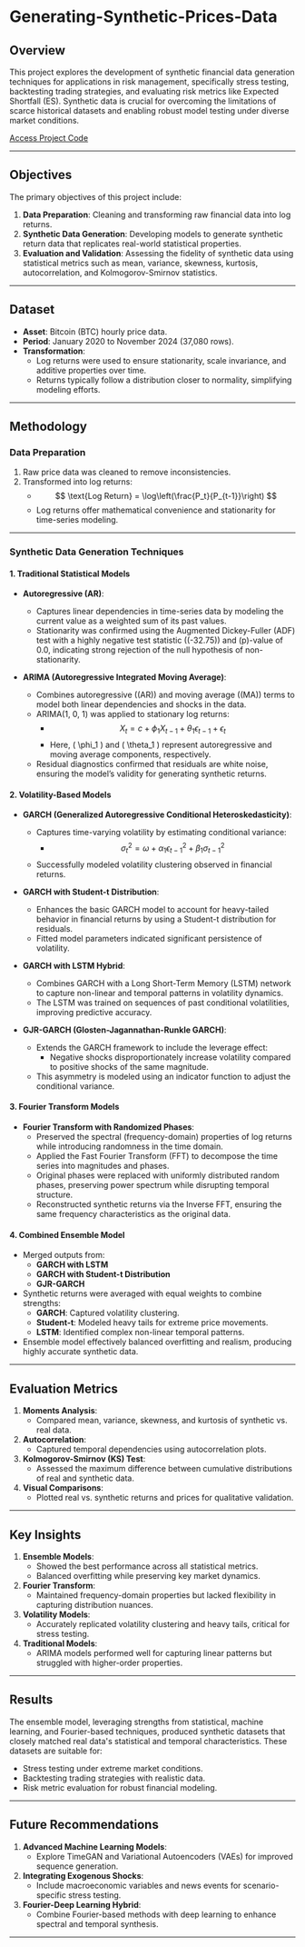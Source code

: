 # Generating-Synthetic-Prices-Data

## Overview
This project explores the development of synthetic financial data generation techniques for applications in risk management, specifically stress testing, backtesting trading strategies, and evaluating risk metrics like Expected Shortfall (ES). Synthetic data is crucial for overcoming the limitations of scarce historical datasets and enabling robust model testing under diverse market conditions.

[Access Project Code](https://colab.research.google.com/drive/1gstUw9FwKLSupvSCj6zTBJtORKYD8k5M?usp=sharing)

---

## Objectives
The primary objectives of this project include:
1. **Data Preparation**: Cleaning and transforming raw financial data into log returns.
2. **Synthetic Data Generation**: Developing models to generate synthetic return data that replicates real-world statistical properties.
3. **Evaluation and Validation**: Assessing the fidelity of synthetic data using statistical metrics such as mean, variance, skewness, kurtosis, autocorrelation, and Kolmogorov-Smirnov statistics.

---

## Dataset
- **Asset**: Bitcoin (BTC) hourly price data.
- **Period**: January 2020 to November 2024 (37,080 rows).
- **Transformation**: 
  - Log returns were used to ensure stationarity, scale invariance, and additive properties over time.
  - Returns typically follow a distribution closer to normality, simplifying modeling efforts.

---

## Methodology

### Data Preparation

1. Raw price data was cleaned to remove inconsistencies.
2. Transformed into log returns:
   - $$ \text{Log Return} = \log\left(\frac{P_t}{P_{t-1}}\right) $$
   - Log returns offer mathematical convenience and stationarity for time-series modeling.

---

### Synthetic Data Generation Techniques

#### **1. Traditional Statistical Models**

- **Autoregressive (AR)**:
  - Captures linear dependencies in time-series data by modeling the current value as a weighted sum of its past values.
  - Stationarity was confirmed using the Augmented Dickey-Fuller (ADF) test with a highly negative test statistic (\(-32.75\)) and \(p\)-value of 0.0, indicating strong rejection of the null hypothesis of non-stationarity.

- **ARIMA (Autoregressive Integrated Moving Average)**:
  - Combines autoregressive (\(AR\)) and moving average (\(MA\)) terms to model both linear dependencies and shocks in the data.
  - ARIMA(1, 0, 1) was applied to stationary log returns:
    - $$ X_t = c + \phi_1 X_{t-1} + \theta_1 \epsilon_{t-1} + \epsilon_t $$
    - Here, \( \phi_1 \) and \( \theta_1 \) represent autoregressive and moving average components, respectively.
  - Residual diagnostics confirmed that residuals are white noise, ensuring the model’s validity for generating synthetic returns.

#### **2. Volatility-Based Models**

- **GARCH (Generalized Autoregressive Conditional Heteroskedasticity)**:
  - Captures time-varying volatility by estimating conditional variance:
    - $$ \sigma_t^2 = \omega + \alpha_1 \epsilon_{t-1}^2 + \beta_1 \sigma_{t-1}^2 $$
  - Successfully modeled volatility clustering observed in financial returns.

- **GARCH with Student-t Distribution**:
  - Enhances the basic GARCH model to account for heavy-tailed behavior in financial returns by using a Student-t distribution for residuals.
  - Fitted model parameters indicated significant persistence of volatility.

- **GARCH with LSTM Hybrid**:
  - Combines GARCH with a Long Short-Term Memory (LSTM) network to capture non-linear and temporal patterns in volatility dynamics.
  - The LSTM was trained on sequences of past conditional volatilities, improving predictive accuracy.

- **GJR-GARCH (Glosten-Jagannathan-Runkle GARCH)**:
  - Extends the GARCH framework to include the leverage effect:
    - Negative shocks disproportionately increase volatility compared to positive shocks of the same magnitude.
  - This asymmetry is modeled using an indicator function to adjust the conditional variance.

#### **3. Fourier Transform Models**
   - **Fourier Transform with Randomized Phases**:
     - Preserved the spectral (frequency-domain) properties of log returns while introducing randomness in the time domain.
     - Applied the Fast Fourier Transform (FFT) to decompose the time series into magnitudes and phases.
     - Original phases were replaced with uniformly distributed random phases, preserving power spectrum while disrupting temporal structure.
     - Reconstructed synthetic returns via the Inverse FFT, ensuring the same frequency characteristics as the original data.

#### **4. Combined Ensemble Model**
   - Merged outputs from:
     - **GARCH with LSTM**
     - **GARCH with Student-t Distribution**
     - **GJR-GARCH**
   - Synthetic returns were averaged with equal weights to combine strengths:
     - **GARCH**: Captured volatility clustering.
     - **Student-t**: Modeled heavy tails for extreme price movements.
     - **LSTM**: Identified complex non-linear temporal patterns.
   - Ensemble model effectively balanced overfitting and realism, producing highly accurate synthetic data.

---

## Evaluation Metrics
1. **Moments Analysis**:
   - Compared mean, variance, skewness, and kurtosis of synthetic vs. real data.
2. **Autocorrelation**:
   - Captured temporal dependencies using autocorrelation plots.
3. **Kolmogorov-Smirnov (KS) Test**:
   - Assessed the maximum difference between cumulative distributions of real and synthetic data.
4. **Visual Comparisons**:
   - Plotted real vs. synthetic returns and prices for qualitative validation.

---

## Key Insights
1. **Ensemble Models**:
   - Showed the best performance across all statistical metrics.
   - Balanced overfitting while preserving key market dynamics.
2. **Fourier Transform**:
   - Maintained frequency-domain properties but lacked flexibility in capturing distribution nuances.
3. **Volatility Models**:
   - Accurately replicated volatility clustering and heavy tails, critical for stress testing.
4. **Traditional Models**:
   - ARIMA models performed well for capturing linear patterns but struggled with higher-order properties.

---

## Results
The ensemble model, leveraging strengths from statistical, machine learning, and Fourier-based techniques, produced synthetic datasets that closely matched real data's statistical and temporal characteristics. These datasets are suitable for:
- Stress testing under extreme market conditions.
- Backtesting trading strategies with realistic data.
- Risk metric evaluation for robust financial modeling.

---

## Future Recommendations
1. **Advanced Machine Learning Models**:
   - Explore TimeGAN and Variational Autoencoders (VAEs) for improved sequence generation.
2. **Integrating Exogenous Shocks**:
   - Include macroeconomic variables and news events for scenario-specific stress testing.
3. **Fourier-Deep Learning Hybrid**:
   - Combine Fourier-based methods with deep learning to enhance spectral and temporal synthesis.

---
